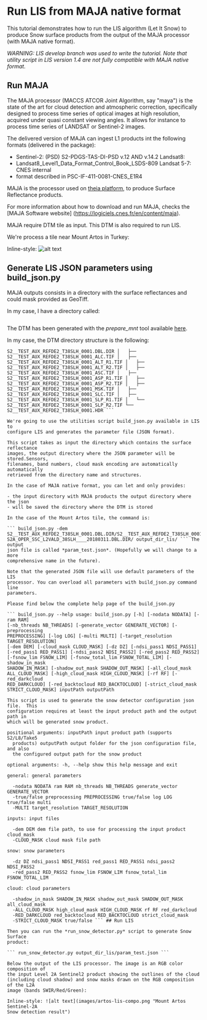 # Run LIS from MAJA native format

This tutorial demonstrates how to run the LIS algorithm (Let It Snow) to produce
Snow surface products from the output of the MAJA processor (with MAJA native
format).

*WARNING: LIS develop branch was used to write the tutorial. Note that utility
 script in LIS version 1.4 are not fully compatible with MAJA native format.*

## Run MAJA

The MAJA processor (MACCS ATCOR Joint Algorithm, say "maya") is the state of the
art for cloud detection and atmospheric correction, specifically designed to
process time series of optical images at high resolution, acquired under quasi
constant viewing angles. It allows for instance to process time series of
LANDSAT or Sentinel-2 images.

The delivered version of MAJA can ingest L1 products int the following formats
(delivered in the package):

- Sentinel-2: (PSD) S2-PDGS-TAS-DI-PSD v.12 AND v.14.2 Landsat8:
- Landsat8_Level1_Data_Format_Control_Book_LSDS-809 Landsat 5-7: CNES internal
- format described in PSC-IF-411-0081-CNES_E1R4

MAJA is the processor used on [theia platform](http://www.theia-land.fr), to
produce Surface Reflectance products.

For more information about how to download and run MAJA, checks the [MAJA
Software website] (https://logiciels.cnes.fr/en/content/maja).

MAJA require DTM tile as input. This DTM is also required to run LIS.

We're process a tile near Mount Artos in Turkey:

Inline-style: ![alt text](images/artos-rgb.png "Mount Artos Sentinel-2A RGB
composition")

## Generate LIS JSON parameters using build_json.py

MAJA outputs consists in a directory with the surface reflectances and could
mask provided as GeoTiff.

In my case, I have a directory called:

``` S2A_OPER_SSC_L2VALD_38SLH____20180311.DBL.DIR

```

The DTM has been generated with the *prepare_mnt* tool available
[here](http://tully.ups-tlse.fr/olivier/prepare_mnt).

In my case, the DTM directory structure is the following:

``` .  └── S2__TEST_AUX_REFDE2_T38SLH_0001 ├──
S2__TEST_AUX_REFDE2_T38SLH_0001.DBL.DIR │   ├──
S2__TEST_AUX_REFDE2_T38SLH_0001_ALC.TIF │   ├──
S2__TEST_AUX_REFDE2_T38SLH_0001_ALT_R1.TIF │   ├──
S2__TEST_AUX_REFDE2_T38SLH_0001_ALT_R2.TIF │   ├──
S2__TEST_AUX_REFDE2_T38SLH_0001_ASC.TIF │   ├──
S2__TEST_AUX_REFDE2_T38SLH_0001_ASP_R1.TIF │   ├──
S2__TEST_AUX_REFDE2_T38SLH_0001_ASP_R2.TIF │   ├──
S2__TEST_AUX_REFDE2_T38SLH_0001_MSK.TIF │   ├──
S2__TEST_AUX_REFDE2_T38SLH_0001_SLC.TIF │   ├──
S2__TEST_AUX_REFDE2_T38SLH_0001_SLP_R1.TIF │   └──
S2__TEST_AUX_REFDE2_T38SLH_0001_SLP_R2.TIF └──
S2__TEST_AUX_REFDE2_T38SLH_0001.HDR ```

We're going to use the utilities script build_json.py available in LIS to
configure LIS and generates the parameter file (JSON format).

This script takes as input the directory which contains the surface reflectance
images, the output directory where the JSON parameter will be stored.Sensors,
filenames, band numbers, cloud mask encoding are automatically automatically
retrieved from the directory name and structures.

In the case of MAJA native format, you can let and only provides:

- the input directory with MAJA products the output directory where the json
- will be saved the directory where the DTM is stored

In the case of the Mount Artos tile, the command is:

``` build_json.py -dem
S2__TEST_AUX_REFDE2_T38SLH_0001.DBL.DIR/S2__TEST_AUX_REFDE2_T38SLH_0001_ALT_R2.TIF
S2A_OPER_SSC_L2VALD_38SLH____20180311.DBL.DIR/ output_dir_lis/ ``` The output
json file is called *param_test.json*. (Hopefully we will change to a more
comprehensive name in the future).

Note that the generated JSON file will use default parameters of the LIS
processor. You can overload all parameters with build_json.py command line
parameters.

Please find below the complete help page of the build_json.py

``` build_json.py --help usage: build_json.py [-h] [-nodata NODATA] [-ram RAM]
[-nb_threads NB_THREADS] [-generate_vector GENERATE_VECTOR] [-preprocessing
PREPROCESSING] [-log LOG] [-multi MULTI] [-target_resolution TARGET_RESOLUTION]
[-dem DEM] [-cloud_mask CLOUD_MASK] [-dz DZ] [-ndsi_pass1 NDSI_PASS1]
[-red_pass1 RED_PASS1] [-ndsi_pass2 NDSI_PASS2] [-red_pass2 RED_PASS2]
[-fsnow_lim FSNOW_LIM] [-fsnow_total_lim FSNOW_TOTAL_LIM] [-shadow_in_mask
SHADOW_IN_MASK] [-shadow_out_mask SHADOW_OUT_MASK] [-all_cloud_mask
ALL_CLOUD_MASK] [-high_cloud_mask HIGH_CLOUD_MASK] [-rf RF] [-red_darkcloud
RED_DARKCLOUD] [-red_backtocloud RED_BACKTOCLOUD] [-strict_cloud_mask
STRICT_CLOUD_MASK] inputPath outputPath

This script is used to generate the snow detector configuration json file.  This
configuration requires at least the input product path and the output path in
which will be generated snow product.

positional arguments: inputPath input product path (supports S2/L8/Take5
  products) outputPath output folder for the json configuration file, and also
  the configured output path for the snow product

optional arguments: -h, --help show this help message and exit

general: general parameters

  -nodata NODATA ram RAM nb_threads NB_THREADS generate_vector GENERATE_VECTOR
  -true/false preprocessing PREPROCESSING true/false log LOG true/false multi
  -MULTI target_resolution TARGET_RESOLUTION

inputs: input files

  -dem DEM dem file path, to use for processing the input product cloud_mask
  -CLOUD_MASK cloud mask file path

snow: snow parameters

  -dz DZ ndsi_pass1 NDSI_PASS1 red_pass1 RED_PASS1 ndsi_pass2 NDSI_PASS2
  -red_pass2 RED_PASS2 fsnow_lim FSNOW_LIM fsnow_total_lim FSNOW_TOTAL_LIM

cloud: cloud parameters

  -shadow_in_mask SHADOW_IN_MASK shadow_out_mask SHADOW_OUT_MASK all_cloud_mask
  -ALL_CLOUD_MASK high_cloud_mask HIGH_CLOUD_MASK rf RF red_darkcloud
  -RED_DARKCLOUD red_backtocloud RED_BACKTOCLOUD strict_cloud_mask
  -STRICT_CLOUD_MASK true/false ``` ## Run LIS

Then you can run the *run_snow_detector.py* script to generate Snow Surface
product:

``` run_snow_detector.py output_dir_lis/param_test.json ```

Below the output of the LIS processor. The image is an RGB color composition of
the input Level 2A Sentinel2 product showing the outlines of the cloud
(including cloud shadow) and snow masks drawn on the RGB composition of the L2A
image (bands SWIR/Red/Green):

Inline-style: ![alt text](images/artos-lis-compo.png "Mount Artos Sentinel-2A
Snow detection result")
